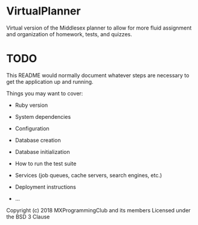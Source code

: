 # VirtualPlanner
Virtual version of the Middlesex planner to allow for more fluid assignment and organization of homework, tests, and quizzes.

# TODO

This README would normally document whatever steps are necessary to get the
application up and running.

Things you may want to cover:

* Ruby version

* System dependencies

* Configuration

* Database creation

* Database initialization

* How to run the test suite

* Services (job queues, cache servers, search engines, etc.)

* Deployment instructions

* ...

Copyright (c) 2018 MXProgrammingClub and its members
Licensed under the BSD 3 Clause
